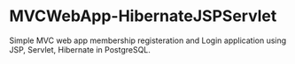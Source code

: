 # MVCWebApp-HibernateJSPServlet
Simple MVC web app membership registeration and Login application using JSP, Servlet, Hibernate in PostgreSQL.
